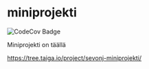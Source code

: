 # miniprojekti

![CodeCov Badge](https://github.com/sevonj/miniprojekti/workflows/CI/badge.svg)


Miniprojekti on täällä

https://tree.taiga.io/project/sevonj-miniprojekti/
